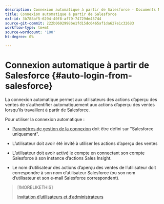 ```yaml
---
description: Connexion automatique à partir de Salesforce - Documents Marketo - Documentation du produit
title: Connexion automatique à partir de Salesforce
exl-id: 3b788af5-6204-40f8-af79-74729de45744
source-git-commit: 222b0692998be1fd15dc6465af1da627e1c32683
workflow-type: tm+mt
source-wordcount: '100'
ht-degree: 0%

---
```


# Connexion automatique à partir de Salesforce {#auto-login-from-salesforce}

La connexion automatique permet aux utilisateurs des actions d’aperçu des ventes de s’authentifier automatiquement aux actions d’aperçu des ventes lorsqu’ils travaillent à partir de Salesforce.

Pour utiliser la connexion automatique :

* [Paramètres de gestion de la connexion](/help/marketo/product-docs/marketo-sales-insight/actions/crm/salesforce-configuration/login-management-settings.md) doit être défini sur &quot;Salesforce uniquement&quot;.

* L’utilisateur doit avoir été invité à utiliser les actions d’aperçu des ventes

* L’utilisateur doit avoir activé le compte en connectant son compte Salesforce à son instance d’actions Sales Insight.

* Le nom d’utilisateur des actions d’aperçu des ventes de l’utilisateur doit correspondre à son nom d’utilisateur Salesforce (ou son nom d’utilisateur et son e-mail Salesforce correspondent).

>[!MORELIKETHIS]
>
>[Invitation d’utilisateurs et d’administrateurs](/help/marketo/product-docs/marketo-sales-insight/actions/admin/invite-users-and-admins.md)
